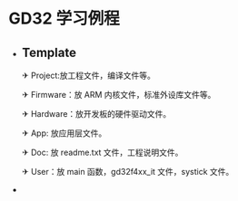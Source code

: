 # GD32 学习例程

- ## Template

  ✈ Project:放工程文件，编译文件等。

  ✈ Firmware：放 ARM 内核文件，标准外设库文件等。

  ✈ Hardware：放开发板的硬件驱动文件。

  ✈ App: 放应用层文件。

  ✈ Doc: 放 readme.txt 文件，工程说明文件。

  ✈ User：放 main 函数，gd32f4xx_it 文件，systick 文件。

- 

